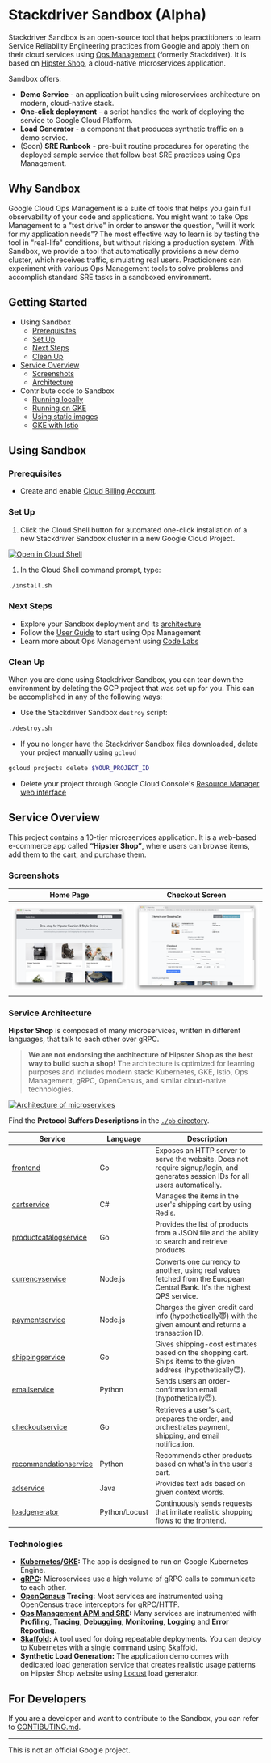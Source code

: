 
# Stackdriver Sandbox (Alpha)

Stackdriver Sandbox is an open-source tool that helps practitioners to learn Service Reliability Engineering practices from Google and apply them on their cloud services using [Ops Management](https://cloud.google.com/products/operations) (formerly Stackdriver).
It is based on [Hipster Shop](https://github.com/GoogleCloudPlatform/microservices-demo), a cloud-native microservices application.

Sandbox offers:

* **Demo Service** - an application built using microservices architecture on modern, cloud-native stack.
* **One-click deployment**  - a script handles the work of deploying the service to Google Cloud Platform.
* **Load Generator** - a component that produces synthetic traffic on a demo service.
* (Soon) **SRE Runbook** - pre-built routine procedures for operating the deployed sample service that follow best SRE practices using Ops Management.

## Why Sandbox

Google Cloud Ops Management is a suite of tools that helps you gain full observability of your code and applications.
You might want to take Ops Management to a "test drive" in order to answer the question, "will it work for my application needs"?
The most effective way to learn is by testing the tool in "real-life" conditions, but without risking a production system.
With Sandbox, we provide a tool that automatically provisions a new demo cluster, which receives traffic, simulating real users. Practicioners can experiment with various Ops Management tools to solve problems and accomplish standard SRE tasks in a sandboxed environment.

## Getting Started

* Using Sandbox
  * [Prerequisites](#Prerequisites)
  * [Set Up](#Set-Up)
  * [Next Steps](#Next-Steps)
  * [Clean Up](#Clean-Up)
* [Service Overview](#Service-Overview)
  * [Screenshots](#Screenshots)
  * [Architecture](#Architecture)
* Contribute code to Sandbox
  * [Running locally](#Running-locally)
  * [Running on GKE](#Running-on-GKE)
  * [Using static images](#Using-static-images)
  * [GKE with Istio](#GKE-with-Istio)

## Using Sandbox

### Prerequisites

* Create and enable [Cloud Billing Account](https://cloud.google.com/billing/docs/how-to/manage-billing-account).

### Set Up

1. Click the Cloud Shell button for automated one-click installation of a new Stackdriver Sandbox cluster in a new Google Cloud Project.

[![Open in Cloud Shell](http://www.gstatic.com/cloudssh/images/open-btn.svg)](https://console.cloud.google.com/cloudshell/editor?cloudshell_git_repo=https://github.com/GoogleCloudPlatform/stackdriver-sandbox.git&cloudshell_git_branch=master&cloudshell_working_dir=terraform&cloudshell_image=gcr.io/cloudshell-images/cloudshell)

1. In the Cloud Shell command prompt, type:

```bash
./install.sh
```

### Next Steps

* Explore your Sandbox deployment and its [architecture](#Service-Overview)
* Follow the [User Guide](/docs/README.md) to start using Ops Management
* Learn more about Ops Management using [Code Labs](https://codelabs.developers.google.com/gcp-next/?cat=Monitoring)

### Clean Up

When you are done using Stackdriver Sandbox, you can tear down the environment by deleting the GCP project that was set up for you. This can be accomplished in any of the following ways:

* Use the Stackdriver Sandbox `destroy` script:

```bash
./destroy.sh
```

* If you no longer have the Stackdriver Sandbox files downloaded, delete your project manually using `gcloud`

```bash
gcloud projects delete $YOUR_PROJECT_ID
```

* Delete your project through Google Cloud Console's [Resource Manager web interface](https://console.cloud.google.com/cloud-resource-manager)

## Service Overview

This project contains a 10-tier microservices application. It is a
web-based e-commerce app called **“Hipster Shop”**, where users can browse items,
add them to the cart, and purchase them.

### Screenshots

| Home Page | Checkout Screen |
|-----------|-----------------|
| [![Screenshot of store homepage](./docs/img/hipster-shop-frontend-1.png)](./docs/img/hipster-shop-frontend-1.png) | [![Screenshot of checkout screen](./docs/img/hipster-shop-frontend-2.png)](./docs/img/hipster-shop-frontend-2.png) |

### Service Architecture

**Hipster Shop** is composed of many microservices, written in different languages, that talk to each other over gRPC.
>**We are not endorsing the architecture of Hipster Shop as the best way to build such a shop!**
> The architecture is optimized for learning purposes and includes modern stack: Kubernetes, GKE, Istio,
> Ops Management, gRPC, OpenCensus, and similar cloud-native technologies.

[![Architecture of
microservices](./docs/img/architecture-diagram.png)](./docs/img/architecture-diagram.png)

Find the **Protocol Buffers Descriptions** in the [`./pb` directory](./pb).

| Service | Language | Description |
|---------|----------|-------------|
| [frontend](./src/frontend) | Go | Exposes an HTTP server to serve the website. Does not require signup/login, and generates session IDs for all users automatically. |
| [cartservice](./src/cartservice) |  C# | Manages the items in the user's shipping cart by using Redis. |
| [productcatalogservice](./src/productcatalogservice) | Go | Provides the list of products from a JSON file and the ability to search and retrieve products. |
| [currencyservice](./src/currencyservice) | Node.js | Converts one currency to another, using real values fetched from  the European Central Bank. It's the highest QPS service. |
| [paymentservice](./src/paymentservice) | Node.js | Charges the given credit card info (hypothetically😇) with the given amount and returns a transaction ID. |
| [shippingservice](./src/shippingservice) | Go | Gives shipping-cost estimates based on the shopping cart. Ships items to the given address (hypothetically😇). |
| [emailservice](./src/emailservice) | Python | Sends users an order-confirmation email (hypothetically😇). |
| [checkoutservice](./src/checkoutservice) | Go | Retrieves a user's cart, prepares the order, and orchestrates payment, shipping, and email notification. |
| [recommendationservice](./src/recommendationservice) | Python | Recommends other products based on what's in the user's cart. |
| [adservice](./src/adservice) | Java | Provides text ads based on given context words. |
| [loadgenerator](./src/loadgenerator) | Python/Locust | Continuously sends requests that imitate realistic shopping flows to the frontend. |

### Technologies

* **[Kubernetes](https://kubernetes.io)/[GKE](https://cloud.google.com/kubernetes-engine/):**
  The app is designed to run on Google Kubernetes Engine.
* **[gRPC](https://grpc.io):** Microservices use a high volume of gRPC calls to
  communicate to each other.
* **[OpenCensus](https://opencensus.io/) Tracing:** Most services are
  instrumented using OpenCensus trace interceptors for gRPC/HTTP.
* **[Ops Management APM and SRE](https://cloud.google.com/products/operations):** Many services
  are instrumented with **Profiling**, **Tracing**, **Debugging**, **Monitoring**, **Logging** and **Error Reporting**.
* **[Skaffold](https://github.com/GoogleContainerTools/skaffold):** A tool used for doing repeatable deployments. You can deploy to Kubernetes with a single command using Skaffold.
* **Synthetic Load Generation:** The application demo comes with dedicated load generation service that creates realistic usage patterns on Hipster Shop website using
  [Locust](https://locust.io/) load generator.

## For Developers
If you are a developer and want to contribute to the Sandbox, you can refer to [CONTIBUTING.md](CONTRIBUTING.md).

---

This is not an official Google project.
